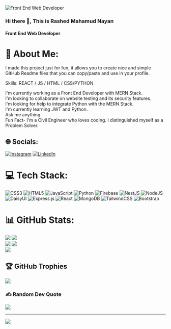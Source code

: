 ![Front End Web Developer](https://arturssmirnovs.github.io/github-profile-readme-generator/images/banner.png)
### Hi there 👋, This is Rashed Mahamud Nayan
#### Front End Web Developer

# 💫 About Me:
I made this project just for fun, it allows you to create nice and simple GitHub Readme files that you can copy/paste and use in your profile.

Skills: REACT / JS / HTML / CSS/PYTHON


I'm currently working as a Front End Developer with MERN Stack.<br>I'm looking to collaborate on website testing and its security features.<br>I'm looking for help to integrate Python with the MERN Stack.<br>I'm currently learning JWT and Python.<br>Ask me anything.<br>Fun Fact- I'm a Civil Engineer who loves coding. I distinguished myself as a Problem Solver.   


## 🌐 Socials:
[![Instagram](https://img.shields.io/badge/Instagram-%23E4405F.svg?logo=Instagram&logoColor=white)](https://instagram.com/rashed.nayan) [![LinkedIn](https://img.shields.io/badge/LinkedIn-%230077B5.svg?logo=linkedin&logoColor=white)](https://linkedin.com/in/rashed-nayan-3215892a4) 

# 💻 Tech Stack:
![CSS3](https://img.shields.io/badge/css3-%231572B6.svg?style=for-the-badge&logo=css3&logoColor=white) ![HTML5](https://img.shields.io/badge/html5-%23E34F26.svg?style=for-the-badge&logo=html5&logoColor=white) ![JavaScript](https://img.shields.io/badge/javascript-%23323330.svg?style=for-the-badge&logo=javascript&logoColor=%23F7DF1E) ![Python](https://img.shields.io/badge/python-3670A0?style=for-the-badge&logo=python&logoColor=ffdd54) ![Firebase](https://img.shields.io/badge/firebase-%23039BE5.svg?style=for-the-badge&logo=firebase) ![NestJS](https://img.shields.io/badge/nestjs-%23E0234E.svg?style=for-the-badge&logo=nestjs&logoColor=white) ![NodeJS](https://img.shields.io/badge/node.js-6DA55F?style=for-the-badge&logo=node.js&logoColor=white) ![DaisyUI](https://img.shields.io/badge/daisyui-5A0EF8?style=for-the-badge&logo=daisyui&logoColor=white) ![Express.js](https://img.shields.io/badge/express.js-%23404d59.svg?style=for-the-badge&logo=express&logoColor=%2361DAFB) ![React](https://img.shields.io/badge/react-%2320232a.svg?style=for-the-badge&logo=react&logoColor=%2361DAFB) ![MongoDB](https://img.shields.io/badge/MongoDB-%234ea94b.svg?style=for-the-badge&logo=mongodb&logoColor=white) ![TailwindCSS](https://img.shields.io/badge/tailwindcss-%2338B2AC.svg?style=for-the-badge&logo=tailwind-css&logoColor=white) ![Bootstrap](https://img.shields.io/badge/bootstrap-%238511FA.svg?style=for-the-badge&logo=bootstrap&logoColor=white)
# 📊 GitHub Stats:
![](https://github-readme-stats.vercel.app/api?username=nayanrashed&theme=radical&hide_border=false&include_all_commits=true&count_private=true)
![](https://github-readme-streak-stats.herokuapp.com/?user=nayanrashed&theme=radical&hide_border=false)<br/>
![](https://github-readme-stats.vercel.app/api/top-langs/?username=nayanrashed&theme=radical&hide_border=false&include_all_commits=true&count_private=true&layout=compact)
![](https://github-readme-stats.vercel.app/api/top-langs/?username=nayanrashed)
<br>
![](https://github-readme-activity-graph.vercel.app/graph?username=nayanrashed&theme=dracula)
## 🏆 GitHub Trophies
![](https://github-profile-trophy.vercel.app/?username=nayanrashed&theme=radical&no-frame=true&no-bg=false&margin-w=4)

### ✍️ Random Dev Quote
![](https://quotes-github-readme.vercel.app/api?type=horizontal&theme=radical)

---
[![](https://visitcount.itsvg.in/api?id=nayanrashed&icon=0&color=0)](https://visitcount.itsvg.in)


